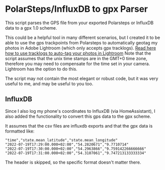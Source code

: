 # PolarSteps/InfluxDB to gpx Parser
This script parses the GPS file from your exported Polarsteps or InfluxDB data to a gpx 1.0 scheme.

This could be a helpful tool in many different scenarios, but I created it to be able to use the gps trackpoints from Polarsteps to automatically geotag my photos in Adobe Lightroom (which only accepts gpx tracklogs). <a href="https://helpx.adobe.com/lightroom/help/maps-module.html#timezone_offset_auto_tag" target="_blank">Read here how to use tracklogs to auto-tag your photos in Lightroom</a>
Note that the script assumes that the unix time stamps are in the GMT+0 time zone, therefore you may need to compensate for the time set in your camera. Lightroom has the option to do this.

The script may not contain the most elegant or robust code, but it was very useful to me, and may be useful to you too. 

## InfluxDB
Since I also log my phone's coordinates to InfluxDB (via HomeAssistant), I also added the functionality to convert this gps data to the gpx scheme. 

It assumes that the csv files are influxdb exports and that the gpx data is formatted like:

    "time","state.mean_latitude","state.mean_longitude"
    "2022-07-19T17:29:00.000+02:00","54.2820671","9.7710714"
    "2022-07-19T17:30:00.000+02:00","54.2963866","9.759142266666666"
    "2022-07-19T17:31:00.000+02:00","54.3107061","9.747213133333334"
The header is skipped, so the specific format doesn't matter there.
